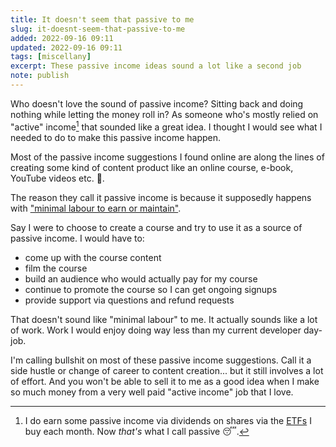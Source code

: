 ```yaml
---
title: It doesn't seem that passive to me
slug: it-doesnt-seem-that-passive-to-me
added: 2022-09-16 09:11
updated: 2022-09-16 09:11
tags: [miscellany]
excerpt: These passive income ideas sound a lot like a second job
note: publish
---
```


Who doesn't love the sound of passive income? Sitting back and doing nothing while letting the money roll in? As someone who's mostly relied on "active" income[^1] that sounded like a great idea. I thought I would see what I needed to do to make this passive income happen.

Most of the passive income suggestions I found online are along the lines of creating some kind of content product like an online course, e-book, YouTube videos etc. 🤔.

The reason they call it passive income is because it supposedly happens with ["minimal labour to earn or maintain"](https://en.wikipedia.org/wiki/Passive_income).

Say I were to choose to create a course and try to use it as a source of passive income. I would have to:

- come up with the course content
- film the course
- build an audience who would actually pay for my course
- continue to promote the course so I can get ongoing signups
- provide support via questions and refund requests

That doesn't sound like "minimal labour" to me. It actually sounds like a lot of work. Work I would enjoy doing way less than my current developer day-job.

I'm calling bullshit on most of these passive income suggestions. Call it a side hustle or change of career to content creation... but it still involves a lot of effort. And you won't be able to sell it to me as a good idea when I make so much money from a very well paid "active income" job that I love.

[^1]: I do earn some passive income via dividends on shares via the [ETFs](https://www.investopedia.com/terms/e/etf.asps) I buy each month. Now _that's_ what I call passive 😴.
